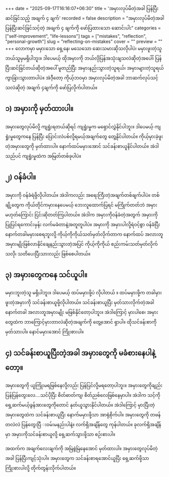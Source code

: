 +++
date = "2025-09-17T16:16:07+06:30"
title = 'အမှားလုပ်မိတဲ့အခါ ပြန်ပြီး ဆင်ခြင်သည့် အချက် ၄ ချက်'
recorded = false
description = "အမှားလုပ်မိတဲ့အခါ ပြန်ပြီးဆင်ခြင်သင့်တဲ့ အချက် ၄ ချက်ကို ဖော်ပြထားသော ဆောင်းပါး"
categories = ["self-improvement", "life-lessons"]
tags = ["mistakes", "reflection", "personal-growth"]
slug = "reflecting-on-mistakes"
cover = ""
preview = ""
+++
လောကမှာ မမှားသော ရှေ့နေ၊ မသေသော ဆေးသမားဆိုသလိုပါပဲ၊ မမှားဖူးတဲ့သူ ဘယ်သူမှမရှိပါဘူး။ ဒါပေမယ့် ထိုအမှားကို ဘယ်လိုပြန်အသုံးချသလဲဆိုတဲ့အပေါ်၊ ပြန်ပြီးဆင်ခြင်တယ်ဆိုတဲ့အပေါ် မူတည်ပြီး အမှားနည်းသွားတဲ့သူရယ်၊ အမှားများတဲ့သူရယ် ကွာခြားသွားတာပါပဲ။ အဲဒီ့တော့ ကိုယ့်ဘဝမှာ အမှားလုပ်မိတဲ့အခါ ဘာဆက်လုပ်သင့်သလဲဆိုတဲ့ အချက် ၄ချက်ကို ဖော်ပြလိုက်ပါတယ်။

## ၁) အမှားကို မှတ်ထားပါ။
အမှားတွေလုပ်မိလို့ ကျရှုံးရတယ်ဆိုရင် ကျရှုံးမှုက မရှောင်လွှဲနိုင်ပါဘူး။ ဒါပေမယ့် ကျရှုံးမှုတွေကနေ ပြန်ပြီး ပြောင်းလဲပစ်လို့ရမယ့်အချက်တွေ တွေ့နိုင်ပါတယ်။ ကိုယ့်မှားခဲ့ဖူးတဲ့အမှားတွေကို မှတ်ထားပါ။ နောက်ထပ်မမှားအောင် သင်ခန်းစာယူနိင်ပါတယ်။ အဲဒါသည်ပင် ကျရှုံးမှုထဲက အမြတ်တစ်ခုပါပဲ။

## ၂) ဝန်ခံပါ။
အမှားကို ဝန်ခံရဲဖို့လိုပါတယ်။ အဲဒါကလည်း အရေးကြီးတဲ့အချက်တစ်ချက်ပါပဲ။ တစ်ချို့တွေက ကိုယ်တိုင်ကမှားနေပေမယ့် ဘေးလူထောက်ပြရင် မကြိုက်တတ်ဘဲ အမှားမဟုတ်ကြောင်း ငြင်းဆိုတတ်ကြပါတယ်။ အဲဒါက အမှားကိုဝန်ခံတဲ့အတွက် အမှားကို ပြုပြင်ရကောင်းမှန်း လက်မခံတာနဲ့အတူတူပါပဲ။ အမှားကို အမှားပါလို့ရဲဝင့်စွာ ဝန်ခံပြီး နောက်တခါမမှားစေရဘူးလို့ ကိုယ့်ကိုကိုယ်သတ်မှတ်လိုက်တာက နောက်ထပ် အလားတူအမှားမျိုးဖြစ်လာနိုင်ချေနည်းသွားတဲ့အပြင် ကိုယ့်ကိုကိုယ် စည်းကမ်းသတ်မှတ်လိုက်သလို၊ သတိပေးပြီးသားလည်း ဖြစ်စေပါတယ်။

## ၃) အမှားတွေကနေ သင်ယူပါ။
မမှားဘူးတဲ့သူ မရှိပါဘူး။ ဒါပေမယ့် ထပ်မမှားဖို့ပဲ လိုပါတယ် ။ ထပ်မမှားဖို့က တခါမှားဖူးတဲ့အမှားကို သင်ခန်းစာယူဖို့လိုပါတယ်။ သင်ခန်းစာယူပြီး မှတ်သားလိုက်တဲ့အခါ နောက်တခါ အလားတူအမှားမျိုး မဖြစ်နိုင်တော့ပါဘူး။ အဲဒါကြောင့် မှားပါစေ၊ အမှားတွေထဲက ဘာကြောင့်မှားတာလဲဆိုတဲ့အချက်ကို တွေ့အောင် ရှာပါ။ ထိုသင်ခန်းစာကို မှတ်သားပါ။ နောင်မမှားအောင် ကြိုးစားပါ။

## ၄) သင်ခန်းစာယူပြီးတဲ့အခါ အမှားတွေကို မခံစားနေပါနဲ့တော့။
အမှားတွေကို ယူကြုံးမရဖြစ်နေလို့လည်း ပြန်ပြင်လို့မရတော့ပါဘူး။ အမှားတွေကိုချည်း ပြန်ပြန်တွေးလေ….သင်ပိုပြီး စိတ်ဓာတ်ကျ၊ စိတ်ညစ်လေဖြစ်နေမှာပါ။ အဲဒါက သင့်ကို ရှေ့ဆက်မယ့်ခွန်အားတွေကိုတောင် နုတ်ယူသွားနိုင်ပါတယ်။ အဲဒါကြောင့် မှားပြီးတဲ့ အမှားတွေထဲက သင်ခန်းစာယူပြီး နောက်မမှားဖို့သာ အာရုံစိုက်ပါ။ အမှားတွေကို တဖန်တလဲလဲ ပြန်တွေးပြီ းဝမ်းမနည်းပါနဲ့။ လက်ရှိအချိန်တွေ ကုန်ပါတယ်။ ခုလက်ရှိအချိန်မှာ အမှားကိုသင်ခန်းစာယူလို့ ရှေ့ဆက်သွားဖို့သာ စဉ်းစားပါ။

အထက်က အချက်လေးချက်ကို အမြဲစွဲမြဲနေအောင် မှတ်ထားပါ။ အမှားတွေလုပ်မိတဲ့အခါ ပြန်ပြီးကျင့်သုံးပါ။ အမှားတွေက သင်ခန်းစာရအောင်ယူပြီး ရှေ့ဆက်ဖို့သာ ကြိုးစားပါလို့ တိုက်တွန်းလိုက်ပါတယ်။